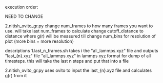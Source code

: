execution order:

NEED TO CHANGE

2.nitish_ovito_gr.py
	change num_frames to how many frames you want to use. will take last num_frames to calculate
	change cutoff_distance to distance where g(r) will be measured till
	change num_bins for resolution of plot (more bins = more resolution) 

descriptions
1.last_n_frames.sh
	takes i the "all_lammps.xyz" file and outputs "last_{n}.xyz" file
	"all_lammps.xyz" in lammps xyz format for dump of all timesteps. 
	this will take the last n steps and put that into a file

2.nitish_ovito_gr.py
	uses ovito to input the last_{n}.xyz file and calculates g(r) from it
